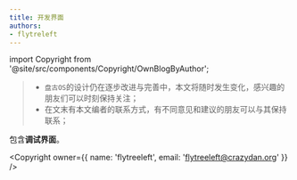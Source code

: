```yaml
---
title: 开发界面
authors:
- flytreleft
---
```


import Copyright from '@site/src/components/Copyright/OwnBlogByAuthor';

> - `盘古OS`的设计仍在逐步改进与完善中，本文将随时发生变化，感兴趣的朋友们可以时刻保持关注；
> - 在文末有本文编者的联系方式，有不同意见和建议的朋友可以与其保持联系；


包含**调试界面**。




<Copyright
  owner={{
    name: 'flytreeleft', email: 'flytreeleft@crazydan.org'
  }}
/>
